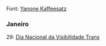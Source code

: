 Font: [Yanone Kaffeesatz](https://fonts.google.com/specimen/Yanone+Kaffeesatz)

### Janeiro

29: [Dia Nacional da Visibilidade Trans](https://catracalivre.com.br/geral/cidadania/indicacao/dia-da-visibilidade-trans-pelo-fim-da-violencia-contra-trans-e-travestis/)